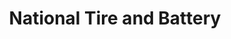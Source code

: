---
title: "National Tire and Battery"
url: /raleigh/national-tire-and-battery-duraleigh-road/
shop: Autowerkstatt
---